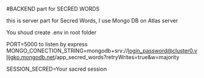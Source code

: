 #BACKEND part for SECRED WORDS


this is server part for Secred Words,
I use Mongo DB on Atlas server

You shoud create .env in root folder 
 
PORT=5000 to listen by express
MONGO_CONECTION_STRING=mongodb+srv://login_password@cluster0.vlijgko.mongodb.net/app_secred_words?retryWrites=true&w=majority

SESSION_SECRED=Your sacred session 
